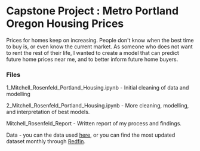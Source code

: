 # Capstone Project : Metro Portland Oregon Housing Prices

Prices for homes keep on increasing. People don't know when the best time to buy is, or even know the current market.
As someone who does not want to rent the rest of their life, I wanted to create a model that can predict future home prices near me, and to better inform future home buyers. 

### Files

1_Mitchell_Rosenfeld_Portland_Housing.ipynb - Initial cleaning of data and modelling 

2_Mitchell_Rosenfeld_Portland_Housing.ipynb - More cleaning, modelling, and interpretation of best models. 

Mitchell_Rosenfeld_Report - Written report of my process and findings. 

Data - you can the data used [here](https://drive.google.com/drive/folders/1lrn8B1N89Nv0GT-WjMyCM4PhVS6tDYub?usp=sharing), or you can find the most updated dataset monthly through [Redfin](https://www.redfin.com/news/data-center/).
